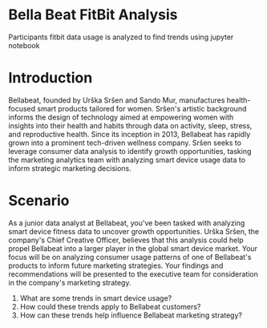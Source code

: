 # Bella Beat FitBit Analysis
Participants fitbit data usage is analyzed to find trends using jupyter notebook

# Introduction
Bellabeat, founded by Urška Sršen and Sando Mur, manufactures health-focused smart products tailored for women. Sršen's artistic background informs the design of technology aimed at empowering women with insights into their health and habits through data on activity, sleep, stress, and reproductive health. Since its inception in 2013, Bellabeat has rapidly grown into a prominent tech-driven wellness company. Sršen seeks to leverage consumer data analysis to identify growth opportunities, tasking the marketing analytics team with analyzing smart device usage data to inform strategic marketing decisions.

# Scenario 
As a junior data analyst at Bellabeat, you've been tasked with analyzing smart device fitness data to uncover growth opportunities. Urška Sršen, the company's Chief Creative Officer, believes that this analysis could help propel Bellabeat into a larger player in the global smart device market. Your focus will be on analyzing consumer usage patterns of one of Bellabeat's products to inform future marketing strategies. Your findings and recommendations will be presented to the executive team for consideration in the company's marketing strategy.
1. What are some trends in smart device usage?
2. How could these trends apply to Bellabeat customers?
3. How can these trends help influence Bellabeat marketing strategy?
